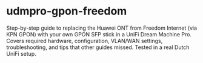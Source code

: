 # udmpro-gpon-freedom
Step-by-step guide to replacing the Huawei ONT from Freedom Internet (via KPN GPON) with your own GPON SFP stick in a UniFi Dream Machine Pro. Covers required hardware, configuration, VLAN/WAN settings, troubleshooting, and tips that other guides missed. Tested in a real Dutch UniFi setup.
